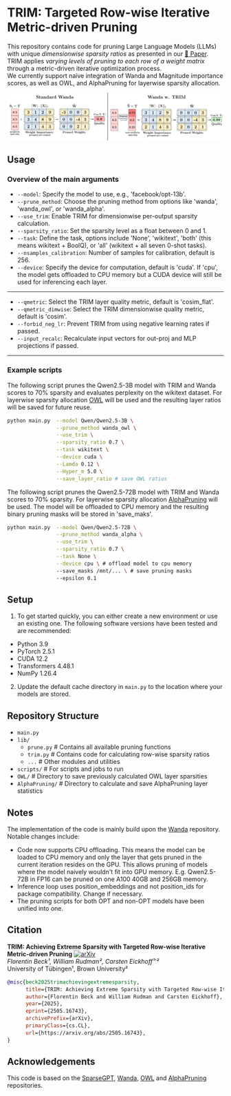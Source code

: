 # TRIM: Targeted Row-wise Iterative Metric-driven Pruning
This repository contains code for pruning Large Language Models (LLMs) with unique *dimensionwise sparsity ratios* as presented in our [📖 Paper](https://arxiv.org/pdf/2505.16743). 
TRIM applies *varying levels of pruning to each row of a weight matrix* through a metric-driven iterative optimization process.  
We currently support naive integration of Wanda and Magnitude importance scores, as well as OWL, and AlphaPruning for layerwise sparsity allocation.

![TRIM Illustration](TRIM_Illustration.png)


## Usage
### Overview of the main arguments
- `--model`: Specify the model to use, e.g., 'facebook/opt-13b'.
- `--prune_method`: Choose the pruning method from options like 'wanda', 'wanda_owl', or 'wanda_alpha'.
- `--use_trim`: Enable TRIM for dimensionwise per-output sparsity calculation.
- `--sparsity_ratio`: Set the sparsity level as a float between 0 and 1.
- `--task`: Define the task, options include 'None', 'wikitext', 'both' (this means wikitext + BoolQ), or 'all' (wikitext + all seven 0-shot tasks).
- `--nsamples_calibration`: Number of samples for calibration, default is 256.
- `--device`: Specify the device for computation, default is 'cuda'. If 'cpu', the model gets offloaded to CPU memory but a CUDA device will still be used for inferencing each layer. 
---
- `--qmetric`: Select the TRIM layer quality metric, default is 'cosim_flat'.
- `--qmetric_dimwise`: Select the TRIM dimensionwise quality metric, default is 'cosim'.
- `--forbid_neg_lr`: Prevent TRIM from using negative learning rates if passed.
- `--input_recalc`: Recalculate input vectors for out-proj and MLP projections if passed.
---
### Example scripts

The following script prunes the Qwen2.5-3B model with TRIM and Wanda scores to 70% sparsity and evaluates perplexity on the wikitext dataset. 
For layerwise sparsity allocation [OWL](https://github.com/luuyin/OWL) will be used and the resulting layer ratios will be saved for future reuse.
```sh
python main.py  --model Qwen/Qwen2.5-3B \
                --prune_method wanda_owl \
                --use_trim \
                --sparsity_ratio 0.7 \
                --task wikitext \
                --device cuda \
                --Lamda 0.12 \
                --Hyper_m 5.0 \
                --save_layer_ratio # save OWL ratios
```

The following script prunes the Qwen2.5-72B model with TRIM and Wanda scores to 70% sparsity.
For layerwise sparsity allocation  [AlphaPruning](https://github.com/haiquanlu/AlphaPruning) will be used. 
The model will be offloaded to CPU memory and the resulting binary pruning masks will be stored in 'save_maks'.
```sh
python main.py  --model Qwen/Qwen2.5-72B \
                --prune_method wanda_alpha \
                --use_trim \
                --sparsity_ratio 0.7 \
                --task None \
                --device cpu \ # offload model to cpu memory
                --save_masks /mnt/... \ # save pruning masks
                --epsilon 0.1
```

## Setup

1. To get started quickly, you can either create a new environment or use an existing one. The following software versions have been tested and are recommended:
- Python 3.9
- PyTorch 2.5.1
- CUDA 12.2
- Transformers 4.48.1
- NumPy 1.26.4

2. Update the default cache directory in `main.py` to the location where your models are stored.

## Repository Structure
- `main.py` 
- `lib/`
  - `prune.py` # Contains all available pruning functions
  - `trim.py` # Contains code for calculating row-wise sparsity ratios
  - `...` # Other modules and utilities
- `scripts/` # For scripts and jobs to run
- `OWL/` # Directory to save previously calculated OWL layer sparsities
- `AlphaPruning/` # Directory to calculate and save AlphaPruning layer statistics

## Notes
The implementation of the code is mainly build upon the [Wanda](https://github.com/locuslab/wanda) repository. Notable changes include:
- Code now supports CPU offloading. This means the model can be loaded to CPU memory and only the layer that gets pruned in the current iteration resides on the GPU.
This allows pruning of models where the model naively wouldn't fit into GPU memory. E.g. Qwen2.5-72B in FP16 can be pruned on one A100 40GB and 256GB memory.
- Inference loop uses position_embeddings and not position_ids for package compatibility. Change if necessary. 
- The pruning scripts for both OPT and non-OPT models have been unified into one.

## Citation
**TRIM: Achieving Extreme Sparsity with Targeted Row-wise Iterative Metric-driven Pruning**  [![arXiv](https://img.shields.io/badge/arXiv-2505.16743-b31b1b.svg)](https://arxiv.org/pdf/2505.16743)   </br>
*Florentin Beck¹, William Rudman², Carsten Eickhoff¹'²*  <br>
University of Tübingen¹, Brown University²   <br>
```bibtex
@misc{beck2025trimachievingextremesparsity,
      title={TRIM: Achieving Extreme Sparsity with Targeted Row-wise Iterative Metric-driven Pruning}, 
      author={Florentin Beck and William Rudman and Carsten Eickhoff},
      year={2025},
      eprint={2505.16743},
      archivePrefix={arXiv},
      primaryClass={cs.CL},
      url={https://arxiv.org/abs/2505.16743}, 
}
```

## Acknowledgements
This code is based on the [SparseGPT](https://github.com/IST-DASLab/sparsegpt), [Wanda](https://github.com/locuslab/wanda), [OWL](https://github.com/luuyin/OWL) and [AlphaPruning](https://github.com/haiquanlu/AlphaPruning) repositories.

